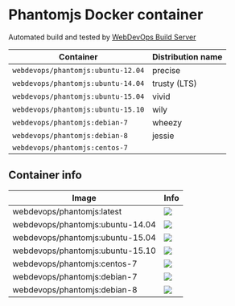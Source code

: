# Phantomjs Docker container

Automated build and tested by [WebDevOps Build Server](https://build.webdevops.io/)

Container                           | Distribution name
----------------------------------- | -------------------
`webdevops/phantomjs:ubuntu-12.04`     | precise
`webdevops/phantomjs:ubuntu-14.04`     | trusty (LTS)
`webdevops/phantomjs:ubuntu-15.04`     | vivid
`webdevops/phantomjs:ubuntu-15.10`     | wily
`webdevops/phantomjs:debian-7`         | wheezy
`webdevops/phantomjs:debian-8`         | jessie
`webdevops/phantomjs:centos-7`         |

## Container info

Image                               | Info
----------------------------------- | ----------------------------------------------------------------------------------
webdevops/phantomjs:latest              | [![](https://badge.imagelayers.io/webdevops/phantomjs:latest.svg)](https://imagelayers.io/?images=webdevops/phantomjs:latest 'Get your own badge on imagelayers.io')
webdevops/phantomjs:ubuntu-14.04        | [![](https://badge.imagelayers.io/webdevops/phantomjs:ubuntu-14.04.svg)](https://imagelayers.io/?images=webdevops/phantomjs:ubuntu-14.04 'Get your own badge on imagelayers.io')
webdevops/phantomjs:ubuntu-15.04        | [![](https://badge.imagelayers.io/webdevops/phantomjs:ubuntu-15.04.svg)](https://imagelayers.io/?images=webdevops/phantomjs:ubuntu-15.04 'Get your own badge on imagelayers.io')
webdevops/phantomjs:ubuntu-15.10        | [![](https://badge.imagelayers.io/webdevops/phantomjs:ubuntu-15.10.svg)](https://imagelayers.io/?images=webdevops/phantomjs:ubuntu-15.14 'Get your own badge on imagelayers.io')
webdevops/phantomjs:centos-7            | [![](https://badge.imagelayers.io/webdevops/phantomjs:centos-7.svg)](https://imagelayers.io/?images=webdevops/phantomjs:centos-7 'Get your own badge on imagelayers.io')
webdevops/phantomjs:debian-7            | [![](https://badge.imagelayers.io/webdevops/phantomjs:debian-7.svg)](https://imagelayers.io/?images=webdevops/phantomjs:debian-7 'Get your own badge on imagelayers.io')
webdevops/phantomjs:debian-8            | [![](https://badge.imagelayers.io/webdevops/phantomjs:debian-8.svg)](https://imagelayers.io/?images=webdevops/phantomjs:debian-8 'Get your own badge on imagelayers.io')
